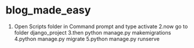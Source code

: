 # blog_made_easy
1. Open Scripts folder in Command prompt and type activate
2.now go to folder django_project
3.then python manage.py makemigrations
4.python manage.py migrate
5.python manage.py runserve
